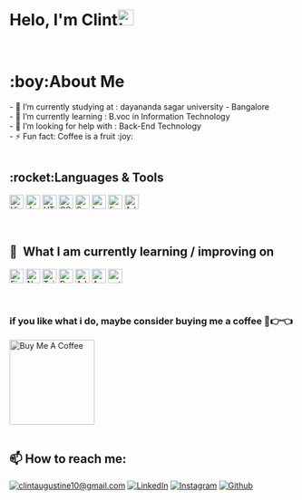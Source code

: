 ### <h1>Helo, I'm Clint<img src="https://user-images.githubusercontent.com/1303154/88677602-1635ba80-d120-11ea-84d8-d263ba5fc3c0.gif" width="28px" alt="hi"></h1><br>

<h1>:boy:About Me</h1>
- 🔭 I’m currently studying at : dayananda sagar university - Bangalore<br>
- 🌱 I’m currently learning : B.voc in Information Technology<br>
- 🤔 I’m looking for help with : Back-End Technology<br>
- ⚡ Fun fact: Coffee is a fruit :joy:<br>
<br>

<h2>:rocket:Languages & Tools</h2>
  <p>
 <img src="https://img.shields.io/badge/VS%20Code-282C34?logo=visual-studio-code&logoColor=007ACC" alt="Visual Studio Code logo" title="Visual Studio Code" height="25" /> 
<img src="https://img.shields.io/badge/JavaScript-282C34?logo=javascript&logoColor=F7DF1E" alt="JavaScript logo" title="JavaScript" height="25" />
<img src="https://img.shields.io/badge/HTML5-282C34?logo=html5&logoColor=E34F26" alt="HTML5 logo" title="HTML5" height="25" />
<img src="https://img.shields.io/badge/CSS3-282C34?logo=css3&logoColor=1572B6" alt="CSS3 logo" title="CSS3" height="25" />
<img src="https://img.shields.io/badge/Sass-282C34?logo=sass&logoColor=CC6699" alt="Sass logo" title="Sass" height="25" />
<img src="https://img.shields.io/badge/bootstrap-282C34?logo=bootstrap&logoColor=61DAFB" alt="bootstrap logo" title="Bootstrap" height="25" />
<img src="https://img.shields.io/badge/figma-282C34?logo=figma&logoColor=rgb(180, 196, 244)" alt="figma logo" title="Figma" height="25" />
<img src="https://img.shields.io/badge/Adobe xd-282C34?logo=Adobe xd&logoColor=blue" alt="Adobe xd logo" title="Adobe xd" height="25" /><br>
 
  
  

</p>
<br>

## 📖  What I am currently learning / improving on
<p>
<img src="https://img.shields.io/badge/Firebase-282C34?logo=firebase&logoColor=FFCA28" alt="Firebase logo" title="Firebase" height="25" />
<img src="https://img.shields.io/badge/Node.js-282C34?logo=node.js&logoColor=339933" alt="Node.js logo" title="Node.js" height="25" />
<img src="https://img.shields.io/badge/Tailwind%20CSS-282C34?logo=tailwind-css&logoColor=38B2AC" alt="Tailwind CSS logo" title="Tailwind CSS" height="25" />
<img src="https://img.shields.io/badge/React js-282C34?logo=react&logoColor=61DAFB" alt="Reactjs logo" title="React js" height="25" />
<img src="https://img.shields.io/badge/Adobe illustrator-282C34?logo=Adobe illustrator&logoColor=bf654a" alt="Adobe illustrator logo" title="adobe illustrator" height="25" />
<img src="https://img.shields.io/badge/Angular.js-282C34?logo=Angularjs&logoColor=red" alt="Angular js logo" title="Angular js" height="25" />
  <img src="https://img.shields.io/badge/Python-282C34?logo=python&logoColor=green" alt="python logo" title="python" height="25" />
</p>
 
 <br>
 <h3>if you like what i do, maybe consider buying me a coffee 🥺👉👈</h3>

<a href="https://www.buymeacoffee.com/abhisheknaiidu" target="_blank"><img src="https://cdn.buymeacoffee.com/buttons/v2/default-red.png" alt="Buy Me A Coffee" width="150" ></a>
<br>
<br>
  
 <h2>📫 How to reach me:</h2>

<a href="mailto:clintaugustine10@gmail.com">![clintaugustine10@gmail.com](https://img.shields.io/badge/Gmail-D14836?style=for-the-badge&logo=gmail&logoColor=white)</a>
<a href="https://www.linkedin.com/in/clint-augustine-64a926195/">![LinkedIn](https://img.shields.io/badge/LinkedIn-0077B5?style=for-the-badge&logo=linkedin&logoColor=white)</a>
<a href="https://www.instagram.com/__.clint_/" target="_blank">
<img src="https://img.shields.io/badge/instagram-%23E4405F.svg?&style=for-the-badge&logo=instagram&logoColor=white&color=F67E7D" alt="Instagram"/></a>
<a href="https://github.com/clint-2000" target="_blank">
<img src="https://img.shields.io/badge/GitHub-%2312100E.svg?&style=for-the-badge&logo=Github&logoColor=white&color=black" alt="Github"/></a>


 

<!--
**clint-2000/clint-2000** is a ✨ _special_ ✨ repository because its `README.md` (this file) appears on your GitHub profile.

Here are some ideas to get you started:

- 🔭 I’m currently working on ...
- 🌱 I’m currently learning ...
- 👯 I’m looking to collaborate on ...
- 🤔 I’m looking for help with ...
- 💬 Ask me about ...
- 📫 How to reach me: ...
- 😄 Pronouns: ...
- ⚡ Fun fact: ...
-->
